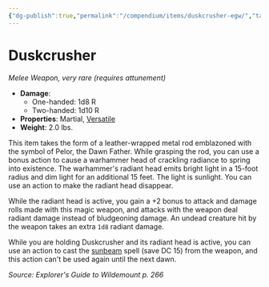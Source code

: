 ```yaml
---
{"dg-publish":true,"permalink":"/compendium/items/duskcrusher-egw/","tags":["compendium/src/5e/egw","item/attunement/required","item/property/martial","item/property/versatile","item/rarity/very-rare","item/weapon/martial/melee"]}
---
```


# Duskcrusher
*Melee Weapon, very rare (requires attunement)*  

- **Damage**:
  - One-handed: 1d8 R
  - Two-handed: 1d10 R
- **Properties**: Martial, [Versatile](rules/item-properties.md#Versatile)
- **Weight**: 2.0 lbs.

This item takes the form of a leather-wrapped metal rod emblazoned with the symbol of Pelor, the Dawn Father. While grasping the rod, you can use a bonus action to cause a warhammer head of crackling radiance to spring into existence. The warhammer's radiant head emits bright light in a 15-foot radius and dim light for an additional 15 feet. The light is sunlight. You can use an action to make the radiant head disappear.

While the radiant head is active, you gain a +2 bonus to attack and damage rolls made with this magic weapon, and attacks with the weapon deal radiant damage instead of bludgeoning damage. An undead creature hit by the weapon takes an extra `1d8` radiant damage.

While you are holding Duskcrusher and its radiant head is active, you can use an action to cast the [sunbeam](compendium/spells/sunbeam.md) spell (save DC 15) from the weapon, and this action can't be used again until the next dawn.

*Source: Explorer's Guide to Wildemount p. 266*